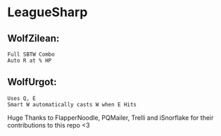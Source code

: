 LeagueSharp
===========

WolfZilean:
-----------
    Full SBTW Combo 
    Auto R at % HP

WolfUrgot:
----------
    Uses Q, E
    Smart W automatically casts W when E Hits

Huge Thanks to FlapperNoodle, PQMailer, Trelli and iSnorflake for their contributions to this repo <3
